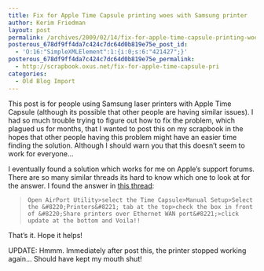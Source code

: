 ```yaml
---
title: Fix for Apple Time Capsule printing woes with Samsung printer
author: Kerim Friedman
layout: post
permalink: /archives/2009/02/14/fix-for-apple-time-capsule-printing-woes-with-samsung-printer/
posterous_678df9ff4da7c424c7dc64d0b819e75e_post_id:
  - 'O:16:"SimpleXMLElement":1:{i:0;s:6:"421427";}'
posterous_678df9ff4da7c424c7dc64d0b819e75e_permalink:
  - http://scrapbook.oxus.net/fix-for-apple-time-capsule-pri
categories:
  - Old Blog Import
---
```

This post is for people using Samsung laser printers with Apple Time Capsule (although its possible that other people are having similar issues). I had so much trouble trying to figure out how to fix the problem, which plagued us for months, that I wanted to post this on my scrapbook in the hopes that other people having this problem might have an easier time finding the solution. Although I should warn you that this doesn&#8217;t seem to work for everyone&#8230; 

I eventually found a solution which works for me on Apple&#8217;s support forums. There are so many similar threads its hard to know which one to look at for the answer. I found the answer in <a href="http://discussions.apple.com/thread.jspa?messageID=8995520#8995520" onclick="_gaq.push(['_trackEvent', 'outbound-article', 'http://discussions.apple.com/thread.jspa?messageID=8995520#8995520', 'this thread']);" >this thread</a>:

<blockquote class="posterous_short_quote">
  
    Open AirPort Utility>select the Time Capsule>Manual Setup>Select the &#8220;Printers&#8221; tab at the top>check the box in front of &#8220;Share printers over Ethernet WAN port&#8221;>click update at the bottom and Voila!!
  
</blockquote>


  That&#8217;s it. Hope it helps!



  UPDATE: Hmmm. Immediately after post this, the printer stopped working again&#8230; Should have kept my mouth shut!


